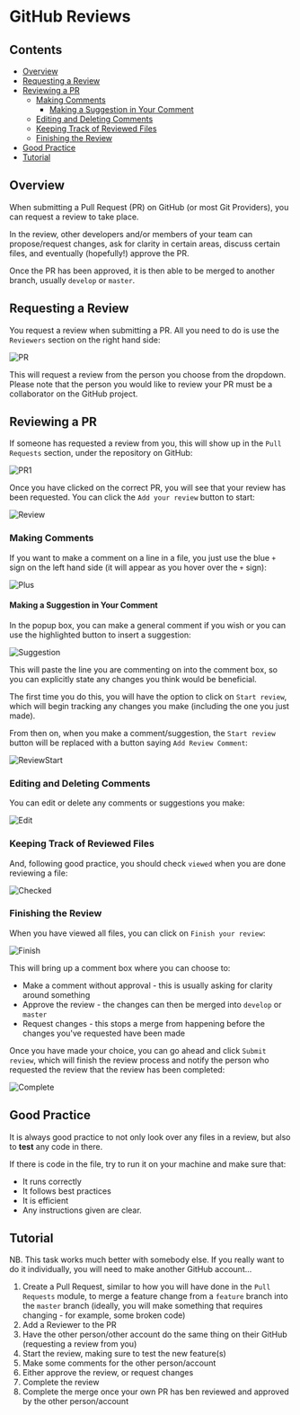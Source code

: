 # GitHub Reviews

<!--PROPS
{
    "prerequisites":[
        "git/pull-requests"
    ]
}
-->

<!--TOC_START-->
## Contents
- [Overview](#overview)
- [Requesting a Review](#requesting-a-review)
- [Reviewing a PR](#reviewing-a-pr)
	- [Making Comments](#making-comments)
		- [Making a Suggestion in Your Comment](#making-a-suggestion-in-your-comment)
	- [Editing and Deleting Comments](#editing-and-deleting-comments)
	- [Keeping Track of Reviewed Files](#keeping-track-of-reviewed-files)
	- [Finishing the Review](#finishing-the-review)
- [Good Practice](#good-practice)
- [Tutorial](#tutorial)

<!--TOC_END-->
## Overview

When submitting a Pull Request (PR) on GitHub (or most Git Providers), you can request a review to take place.

In the review, other developers and/or members of your team can propose/request changes, ask for clarity in certain areas, discuss certain files, and eventually (hopefully!) approve the PR.

Once the PR has been approved, it is then able to be merged to another branch, usually `develop` or `master`.

## Requesting a Review

You request a review when submitting a PR. All you need to do is use the `Reviewers` section on the right hand side:

![PR](https://i.imgur.com/7WOX06T.png?1)

This will request a review from the person you choose from the dropdown.
Please note that the person you would like to review your PR must be a collaborator on the GitHub project.

## Reviewing a PR

If someone has requested a review from you, this will show up in the `Pull Requests` section, under the repository on GitHub:

![PR1](https://i.imgur.com/r1bU4Su.png?1)

Once you have clicked on the correct PR, you will see that your review has been requested. You can click the `Add your review` button to start:

![Review](https://i.imgur.com/8hIAoyo.png?1)

### Making Comments
If you want to make a comment on a line in a file, you just use the blue `+` sign on the left hand side (it will appear as you hover over the `+` sign):

![Plus](https://i.imgur.com/QRqqWZX.png?1)

#### Making a Suggestion in Your Comment
In the popup box, you can make a general comment if you wish or you can use the highlighted button to insert a suggestion:

![Suggestion](https://i.imgur.com/CkGL6e7.png?1)

This will paste the line you are commenting on into the comment box, so you can explicitly state any changes you think would be beneficial.

The first time you do this, you will have the option to click on `Start review`, which will begin tracking any changes you make (including the one you just made).

From then on, when you make a comment/suggestion, the `Start review` button will be replaced with a button saying `Add Review Comment`:

![ReviewStart](https://i.imgur.com/Znn9hPA.png?1)

### Editing and Deleting Comments
You can edit or delete any comments or suggestions you make:

![Edit](https://i.imgur.com/XWQIBWD.png?1)

### Keeping Track of Reviewed Files
And, following good practice, you should check `viewed` when you are done reviewing a file:

![Checked](https://i.imgur.com/fV8LJsU.png?1)

### Finishing the Review
When you have viewed all files, you can click on `Finish your review`:

![Finish](https://i.imgur.com/LkomHRf.png?1)

This will bring up a comment box where you can choose to:

* Make a comment without approval - this is usually asking for clarity around something
* Approve the review - the changes can then be merged into `develop` or `master`
* Request changes - this stops a merge from happening before the changes you've requested have been made

Once you have made your choice, you can go ahead and click `Submit review`, which will finish the review process and notify the person who requested the review that the review has been completed:

![Complete](https://i.imgur.com/NbuxasH.png?1)

## Good Practice

It is always good practice to not only look over any files in a review, but also to **test** any code in there.

If there is code in the file, try to run it on your machine and make sure that:

* It runs correctly
* It follows best practices
* It is efficient
* Any instructions given are clear.

## Tutorial

NB. This task works much better with somebody else. If you really want to do it individually, you will need to make another GitHub account...

1. Create a Pull Request, similar to how you will have done in the `Pull Requests` module, to merge a feature change from a `feature` branch into the `master` branch (ideally, you will make something that requires changing - for example, some broken code)
2. Add a Reviewer to the PR
3. Have the other person/other account do the same thing on their GitHub (requesting a review from you)
4. Start the review, making sure to test the new feature(s)
5. Make some comments for the other person/account
6. Either approve the review, or request changes
7. Complete the review
8. Complete the merge once your own PR has ben reviewed and approved by the other person/account
